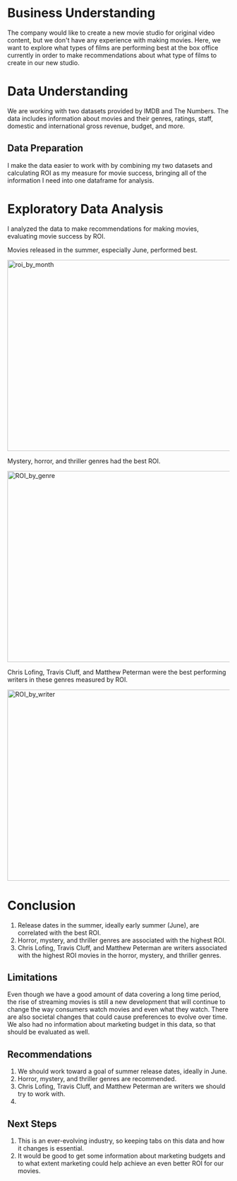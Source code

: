 # Business Understanding
The company would like to create a new movie studio for original video content, but we don't have any experience with making movies. Here, we want to explore what types of films are performing best at the box office currently in order to make recommendations about what type of films to create in our new studio.

# Data Understanding
We are working with two datasets provided by IMDB and The Numbers.  The data includes information about movies and their genres, ratings, staff, domestic and international gross revenue, budget, and more.

## Data Preparation

I make the data easier to work with by combining my two datasets and calculating ROI as my measure for movie success, bringing all of the information I need into one dataframe for analysis.

# Exploratory Data Analysis
I analyzed the data to make recommendations for making movies, evaluating movie success by ROI.

Movies released in the summer, especially June, performed best.

<img width="720" height="432" alt="roi_by_month" src="https://github.com/user-attachments/assets/d17b2d4b-8d03-4eb5-810f-48982f693652" />

Mystery, horror, and thriller genres had the best ROI.

<img width="720" height="432" alt="ROI_by_genre" src="https://github.com/user-attachments/assets/d6f0e2c8-ff24-43f8-8ffe-6a2744aa4b5e" />

Chris Lofing, Travis Cluff, and Matthew Peterman were the best performing writers in these genres measured by ROI.

<img width="720" height="432" alt="ROI_by_writer" src="https://github.com/user-attachments/assets/890e4ccc-e30d-4b7a-b5e6-b74977cb41c5" />


# Conclusion
1) Release dates in the summer, ideally early summer (June), are correlated with the best ROI.
2) Horror, mystery, and thriller genres are associated with the highest ROI.
3) Chris Lofing, Travis Cluff, and Matthew Peterman are writers associated with the highest ROI movies in the horror, mystery, and thriller genres.

## Limitations
Even though we have a good amount of data covering a long time period, the rise of streaming movies is still a new development that will continue to change the way consumers watch movies and even what they watch. There are also societal changes that could cause preferences to evolve over time. We also had no information about marketing budget in this data, so that should be evaluated as well.

## Recommendations
1) We should work toward a goal of summer release dates, ideally in June.
2) Horror, mystery, and thriller genres are recommended.
3) Chris Lofing, Travis Cluff, and Matthew Peterman are writers we should try to work with.
4) 
## Next Steps
1) This is an ever-evolving industry, so keeping tabs on this data and how it changes is essential.
2) It would be good to get some information about marketing budgets and to what extent marketing could help achieve an even better ROI for our movies.

